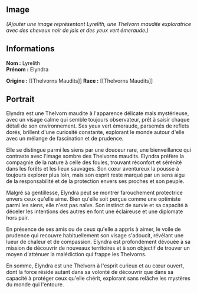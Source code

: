 ## **Image**

_(Ajouter une image représentant Lyrelith, une Thelvorn maudite exploratrice avec des cheveux noir de jais et des yeux vert émeraude.)_

## **Informations**

**Nom :** Lyrelith  
**Prénom :** Elyndra

**Origine :** [[Thelvorns Maudits]]
**Race :** [[Thelvorns Maudits]]

## **Portrait**

Elyndra est une Thelvorn maudite à l'apparence délicate mais mystérieuse, avec un visage calme qui semble toujours observateur, prêt à saisir chaque détail de son environnement. Ses yeux vert émeraude, parsemés de reflets dorés, brillent d'une curiosité constante, explorant le monde autour d'elle avec un mélange de fascination et de prudence.

Elle se distingue parmi les siens par une douceur rare, une bienveillance qui contraste avec l'image sombre des Thelvorns maudits. Elyndra préfère la compagnie de la nature à celle des foules, trouvant réconfort et sérénité dans les forêts et les lieux sauvages. Son cœur aventureux la pousse à toujours explorer plus loin, mais son esprit reste marqué par un sens aigu de la responsabilité et de la protection envers ses proches et son peuple.

Malgré sa gentillesse, Elyndra peut se montrer farouchement protectrice envers ceux qu'elle aime. Bien qu'elle soit perçue comme une optimiste parmi les siens, elle n'est pas naïve. Son instinct de survie et sa capacité à déceler les intentions des autres en font une éclaireuse et une diplomate hors pair.

En présence de ses amis ou de ceux qu'elle a appris à aimer, le voile de prudence qui recouvre habituellement son visage s'adoucit, révélant une lueur de chaleur et de compassion. Elyndra est profondément dévouée à sa mission de découvrir de nouveaux territoires et à son objectif de trouver un moyen d'atténuer la malédiction qui frappe les Thelvorns.

En somme, Elyndra est une Thelvorn à l'esprit curieux et au cœur ouvert, dont la force réside autant dans sa volonté de découvrir que dans sa capacité à protéger ceux qu'elle chérit, explorant sans relâche les mystères du monde qui l'entoure.